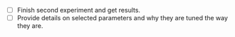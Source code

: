 - [ ] Finish second experiment and get results.
- [ ] Provide details on selected parameters and why they are tuned the way they are.
